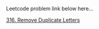 Leetcode problem link below here...

[316. Remove Duplicate Letters](https://leetcode.com/problems/remove-duplicate-letters/)
